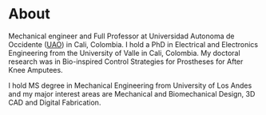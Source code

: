 # About
Mechanical engineer and Full Professor at Universidad Autonoma de Occidente ([UAO](https://www.uao.edu.co/)) in Cali, Colombia. I hold a PhD in Electrical and Electronics Engineering from the University of Valle in Cali, Colombia. My doctoral research was in Bio-inspired Control Strategies for Prostheses for After Knee Amputees.

I hold MS degree in Mechanical Engineering from University of Los Andes and my major interest areas are Mechanical and Biomechanical Design, 3D CAD and Digital Fabrication.